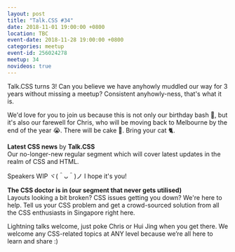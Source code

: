 ```yaml
---
layout: post
title: "Talk.CSS #34"
date: 2018-11-01 19:00:00 +0800
location: TBC
event-date: 2018-11-28 19:00:00 +0800
categories: meetup
event-id: 256024278
meetup: 34
novideos: true
---
```

Talk.CSS turns 3! Can you believe we have anyhowly muddled our way for 3 years without missing a meetup? Consistent anyhowly-ness, that's what it is. 

We'd love for you to join us because this is not only our birthday bash <span class="o-emoji" role="img" tabindex="0" aria-label="birthday cake">&#x1F382;</span>, but it's also our farewell for Chris, who will be moving back to Melbourne by the end of the year <span class="o-emoji" role="img" tabindex="0" aria-label="loudly crying face">&#x1F62D;</span>. There will be cake <span class="emoji" role="img" tabindex="0" aria-label="shortcake">&#x1F370;</span>. Bring your cat <span class="emoji" role="img" tabindex="0" aria-label="monkey">&#x1F408;</span>.

**Latest CSS news** by **Talk.CSS**  
Our no-longer-new regular segment which will cover latest updates in the realm of CSS and HTML.

Speakers WIP ヾ(＾ᴗ＾)ノ I hope it's you!

**The CSS doctor is in (our segment that never gets utilised)**  
Layouts looking a bit broken? CSS issues getting you down? We're here to help. Tell us your CSS problem and get a crowd-sourced solution from all the CSS enthusiasts in Singapore right here.

Lightning talks welcome, just poke Chris or Hui Jing when you get there. We welcome any CSS-related topics at ANY level because we’re all here to learn and share :)